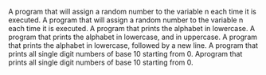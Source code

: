 A program that will assign a random number to the variable n each time it is executed.
A program that will assign a random number to the variable n each time it is executed.
A program that prints the alphabet in lowercase.
A program that prints the alphabet in lowercase, and in uppercase.
A program that prints the alphabet in lowercase, followed by a new line.
A program that prints all single digit numbers of base 10 starting from 0.
Aprogram that prints all single digit numbers of base 10 starting from 0.
